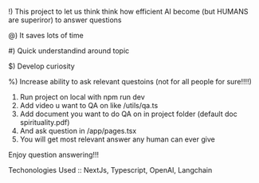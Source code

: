 !) This project to let us think think how efficient AI become (but HUMANS are superiror) to answer questions

@) It saves lots of time

#) Quick understandind around topic

$) Develop curiosity

%) Increase ability to ask relevant questoins (not for all people for sure!!!!)


1) Run project on local with npm run dev
2) Add video u want to QA on like /utils/qa.ts
3) Add document you want to do QA on in project folder (default doc spirituality.pdf)
4) And ask question in /app/pages.tsx
5) You will get most relevant answer any human can ever give

Enjoy question answering!!!


Techonologies Used ::
NextJs, Typescript, OpenAI, Langchain

